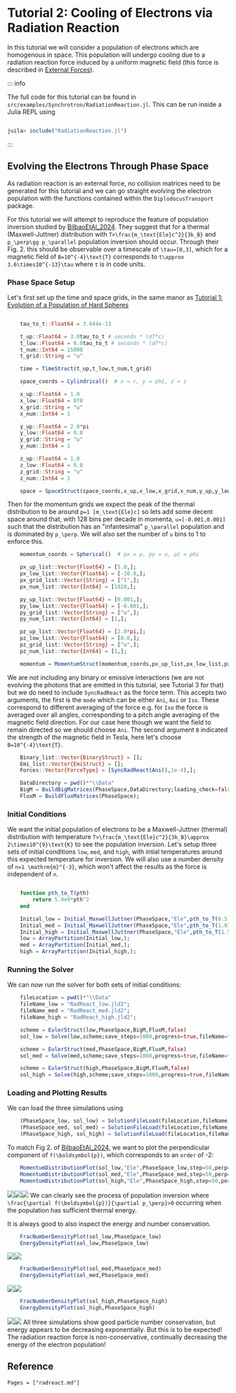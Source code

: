 # Tutorial 2: Cooling of Electrons via Radiation Reaction

In this tutorial we will consider a population of electrons which are homogenous in space. This population will undergo cooling due to a radiation reaction force induced by a uniform magnetic field (this force is described in [External Forces](@ref)). 

::: info

The full code for this tutorial can be found in `src/examples/Synchrotron/RadiationReaction.jl`. This can be run inside a Julia REPL using 
```julia

juila> include("RadiationReaction.jl")

```

:::

## Evolving the Electrons Through Phase Space
As radiation reaction is an external force, no collision matrices need to be generated for this tutorial and we can go straight evolving the electron population with the functions contained within the `DiplodocusTransport` package.

For this tutorial we will attempt to reproduce the feature of population inversion studied by [BilbaoEtAl_2024](@citet). They suggest that for a thermal (Maxwell-Juttner) distribution with ``T>\frac{m_\text{Ele}c^2}{3k_B}`` and ``p_\perp\gg p_\parallel`` population inversion should occur. Through their Fig. 2. this should be observable over a timescale of ``\tau=[0,3]``, which for a magnetic field of ``B=10^{-4}\text{T}`` corresponds to ``t\approx 3.6\times10^{-13}\tau`` where ``t`` is in code units. 

### Phase Space Setup
Let's first set up the time and space grids, in the same manor as [Tutorial 1: Evolution of a Population of Hard Spheres](@ref) 
```julia

    tau_to_t::Float64 = 3.644e-13

    t_up::Float64 = 3.0tau_to_t # seconds * (σT*c)
    t_low::Float64 = 0.0tau_to_t # seconds * (σT*c)
    t_num::Int64 = 15000
    t_grid::String = "u"

    time = TimeStruct(t_up,t_low,t_num,t_grid)

    space_coords = Cylindrical()  # x = r, y = phi, z = z

    x_up::Float64 = 1.0
    x_low::Float64 = 0f0
    x_grid::String = "u"
    x_num::Int64 = 1

    y_up::Float64 = 2.0*pi
    y_low::Float64 = 0.0
    y_grid::String = "u"
    y_num::Int64 = 1

    z_up::Float64 = 1.0
    z_low::Float64 = 0.0
    z_grid::String = "u"
    z_num::Int64 = 1

    space = SpaceStruct(space_coords,x_up,x_low,x_grid,x_num,y_up,y_low,y_grid,y_num,z_up,z_low,z_grid,z_num)
```
Then for the momentum grids we expect the peak of the thermal distribution to be around ``p=1 [m_\text{Ele}c]`` so lets add some decent space around that, with 128 bins per decade in momenta, ``u=[-0.001,0.001]`` such that the distribution has an "infantesimal" ``p_\parallel`` population and is dominated by ``p_\perp``. We will also set the number of ``u`` bins to 1 to enforce this.
```julia
    momentum_coords = Spherical()  # px = p, py = u, pz = phi

    px_up_list::Vector{Float64} = [5.0,];
    px_low_list::Vector{Float64} = [-10.0,];
    px_grid_list::Vector{String} = ["l",];
    px_num_list::Vector{Int64} = [1920,];

    py_up_list::Vector{Float64} = [0.001,];
    py_low_list::Vector{Float64} = [-0.001,];
    py_grid_list::Vector{String} = ["u",];
    py_num_list::Vector{Int64} = [1,];

    pz_up_list::Vector{Float64} = [2.0*pi,];
    pz_low_list::Vector{Float64} = [0.0,];
    pz_grid_list::Vector{String} = ["u",];
    pz_num_list::Vector{Int64} = [1,];

    momentum = MomentumStruct(momentum_coords,px_up_list,px_low_list,px_grid_list,px_num_list,py_up_list,py_low_list,py_grid_list,py_num_list,pz_up_list,pz_low_list,pz_grid_list,pz_num_list,"upwind");
```
We are not including any binary or emissive interactions (we are not evolving the photons that are emitted in this tutorial, see Tutorial 3 for that) but we do need to include `SyncRadReact` as the force term. This accepts two arguments, the first is the `mode` which can be either `Ani`, `Axi` or `Iso`. These correspond to different averaging of the force e.g. for `Iso` the force is averaged over all angles, corresponding to a pitch angle averaging of the magnetic field direction. For our case here though we want the field to remain directed so we should choose `Ani`. The second argument `B` indicated the strength of the magnetic field in Tesla, here let's choose ``B=10^{-4}\text{T}``. 
```julia
    Binary_list::Vector{BinaryStruct} = [];
    Emi_list::Vector{EmiStruct} = [];
    Forces::Vector{ForceType} = [SyncRadReact(Ani(),1e-4),];

    DataDirectory = pwd()*"\\Data"
    BigM = BuildBigMatrices(PhaseSpace,DataDirectory;loading_check=false);
    FluxM = BuildFluxMatrices(PhaseSpace);
```

### Initial Conditions
We want the initial population of electrons to be a Maxwell-Juttner (thermal) distribution with temperature ``T>\frac{m_\text{Ele}c^2}{3k_B}\approx 2\times10^{9}\text{K}`` to see the population inversion. Let's setup three sets of initial conditions `low`, `med`, and `high`, with intial temperatures around this expected temperature for inversion. We will also use a number density of ``n=1 \mathrm{m}^{-3}``, which won't affect the results as the force is independent of ``n``.
```julia

    function pth_to_T(pth)
        return 5.9e9*pth^2
    end

    Initial_low = Initial_MaxwellJuttner(PhaseSpace,"Ele",pth_to_T(0.5),1,1,1,1,1e0);
    Initial_med = Initial_MaxwellJuttner(PhaseSpace,"Ele",pth_to_T(1.0),1,1,1,1,1e0);
    Initial_high = Initial_MaxwellJuttner(PhaseSpace,"Ele",pth_to_T(1.5),1,1,1,1,1e0);
    low = ArrayPartition(Initial_low,);
    med = ArrayPartition(Initial_med,);
    high = ArrayPartition(Initial_high,);
```

### Running the Solver
We can now run the solver for both sets of initial conditions:
```julia
    fileLocation = pwd()*"\\Data"
    fileName_low = "RadReact_low.jld2";
    fileName_med = "RadReact_med.jld2";
    fileName_high = "RadReact_high.jld2";

    scheme = EulerStruct(low,PhaseSpace,BigM,FluxM,false)
    sol_low = Solve(low,scheme;save_steps=1000,progress=true,fileName=fileName_low,fileLocation=fileLocation);

    scheme = EulerStruct(med,PhaseSpace,BigM,FluxM,false)
    sol_med = Solve(med,scheme;save_steps=1000,progress=true,fileName=fileName_med,fileLocation=fileLocation);

    scheme = EulerStruct(high,PhaseSpace,BigM,FluxM,false)
    sol_high = Solve(high,scheme;save_steps=1000,progress=true,fileName=fileName_high,fileLocation=fileLocation);
```

### Loading and Plotting Results
We can load the three simulations using 
```julia 
    (PhaseSpace_low, sol_low) = SolutionFileLoad(fileLocation,fileName_low);
    (PhaseSpace_med, sol_med) = SolutionFileLoad(fileLocation,fileName_med);
    (PhaseSpace_high, sol_high) = SolutionFileLoad(fileLocation,fileName_high);
```
To match Fig 2. of [BilbaoEtAl_2024](@citet), we want to plot the perpendicular component of ``f(\boldsymbol{p})``, which corresponds to an ``order`` of -2:
```julia 
    MomentumDistributionPlot(sol_low,"Ele",PhaseSpace_low,step=50,perp=true,order=-2,plot_limits=((-5.0,1.0),(-4.0,5.0)))
    MomentumDistributionPlot(sol_med,"Ele",PhaseSpace_med,step=50,perp=true,order=-2,plot_limits=((-5.0,1.0),(-4.0,5.0)))
    MomentumDistributionPlot(sol_high,"Ele",PhaseSpace_high,step=50,perp=true,order=-2,plot_limits=((-5.0,1.0),(-4.0,5.0)))
```
![](./assets/RadReact/PDisLowPlotDark.svg)![](./assets/RadReact/PDisMedPlotDark.svg)![](./assets/RadReact/PDisHighPlotDark.svg)
We can clearly see the process of population inversion where ``\frac{\partial f(\boldsymbol{p})}{\partial p_\perp}>0`` occurring when the population has sufficient thermal energy.

It is always good to also inspect the energy and number conservation. 
```julia
    FracNumberDensityPlot(sol_low,PhaseSpace_low)
    EnergyDensityPlot(sol_low,PhaseSpace_low)
```
![](./assets/RadReact/FracNumPlotLowDark.svg)![](./assets/RadReact/EngPlotLowDark.svg)
```julia 
    FracNumberDensityPlot(sol_med,PhaseSpace_med)
    EnergyDensityPlot(sol_med,PhaseSpace_med)
```
![](./assets/RadReact/FracNumPlotMedDark.svg)![](./assets/RadReact/EngPlotLowDark.svg)
```julia
    FracNumberDensityPlot(sol_high,PhaseSpace_high)
    EnergyDensityPlot(sol_high,PhaseSpace_high)
```
![](./assets/RadReact/FracNumPlotHighDark.svg)![](./assets/RadReact/EngPlotHighDark.svg)
All three simulations show good particle number conservation, but energy appears to be decreasing exponentially. But this is to be expected! The radiation reaction force is non-conservative, continually decreasing the energy of the electron population!

## Reference
```@bibliography
Pages = ["radreact.md"]
```